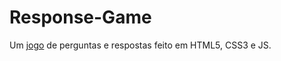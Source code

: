 # Response-Game
Um <a href="https://lucasamantino.github.io/Response-Game/">jogo</a> de perguntas e respostas feito em HTML5, CSS3 e JS.
